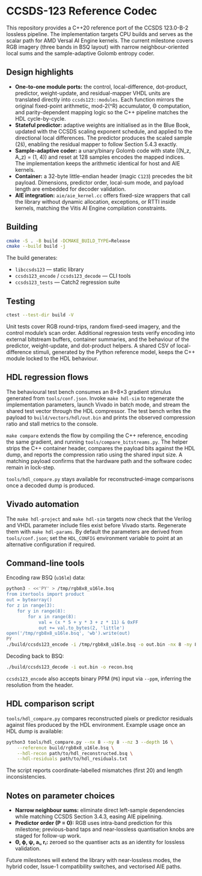 # CCSDS-123 Reference Codec

This repository provides a C++20 reference port of the CCSDS 123.0-B-2 lossless
pipeline. The implementation targets CPU builds and serves as the scalar path for
AMD Versal AI Engine kernels. The current milestone covers RGB imagery (three bands
in BSQ layout) with narrow neighbour-oriented local sums and the sample-adaptive
Golomb entropy coder.

## Design highlights

- **One-to-one module ports:** the control, local-difference, dot-product,
  predictor, weight-update, and residual-mapper VHDL units are translated directly
  into `ccsds123::modules`. Each function mirrors the original fixed-point
  arithmetic, mod-2\(^R\) accumulator, Θ computation, and parity-dependent mapping
  logic so the C++ pipeline matches the HDL cycle-by-cycle.
- **Stateful predictor:** adaptive weights are initialised as in the Blue Book,
  updated with the CCSDS scaling exponent schedule, and applied to the directional
  local differences. The predictor produces the scaled sample (2ŝ), enabling the
  residual mapper to follow Section 5.4.3 exactly.
- **Sample-adaptive coder:** a unary/binary Golomb code with state
  \((N_z, A_z) = (1, 4)\) and reset at 128 samples encodes the mapped indices.
  The implementation keeps the arithmetic identical for host and AIE kernels.
- **Container:** a 32-byte little-endian header (magic `C123`) precedes the bit
  payload. Dimensions, predictor order, local-sum mode, and payload length are
  embedded for decoder validation.
- **AIE integration:** `aie/aie_kernel.cc` offers fixed-size wrappers that call the
  library without dynamic allocation, exceptions, or RTTI inside kernels, matching
  the Vitis AI Engine compilation constraints.

## Building

```bash
cmake -S . -B build -DCMAKE_BUILD_TYPE=Release
cmake --build build -j
```

The build generates:

- `libccsds123` — static library
- `ccsds123_encode` / `ccsds123_decode` — CLI tools
- `ccsds123_tests` — Catch2 regression suite

## Testing

```bash
ctest --test-dir build -V
```

Unit tests cover RGB round-trips, random fixed-seed imagery, and the control
module’s scan order. Additional regression tests verify encoding into external
bitstream buffers, container summaries, and the behaviour of the predictor,
weight-update, and dot-product helpers. A shared CSV of local-difference
stimuli, generated by the Python reference model, keeps the C++ module locked to
the HDL behaviour.

## HDL regression flows

The behavioural test bench consumes an 8×8×3 gradient stimulus generated from
`tools/conf.json`. Invoke `make hdl-sim` to regenerate the implementation
parameters, launch Vivado in batch mode, and stream the shared test vector
through the HDL compressor. The test bench writes the payload to
`build/vectors/hdl/out.bin` and prints the observed compression ratio and stall
metrics to the console.

`make compare` extends the flow by compiling the C++ reference, encoding the same
gradient, and running `tools/compare_bitstreams.py`. The helper strips the C++
container header, compares the payload bits against the HDL dump, and reports the
compression ratio using the shared input size. A matching payload confirms that
the hardware path and the software codec remain in lock-step.

`tools/hdl_compare.py` stays available for reconstructed-image comparisons once a
decoded dump is produced.

## Vivado automation

The `make hdl-project` and `make hdl-sim` targets now check that the Verilog and
VHDL parameter include files exist before Vivado starts. Regenerate them with
`make hdl-params`. By default the parameters are derived from `tools/conf.json`;
set the `HDL_CONFIG` environment variable to point at an alternative
configuration if required.

## Command-line tools

Encoding raw BSQ (`u16le`) data:

```bash
python3 - <<'PY' > /tmp/rgb8x8_u16le.bsq
from itertools import product
out = bytearray()
for z in range(3):
    for y in range(8):
        for x in range(8):
            val = (x * 5 + y * 3 + z * 11) & 0xFF
            out += val.to_bytes(2, 'little')
open('/tmp/rgb8x8_u16le.bsq', 'wb').write(out)
PY
./build/ccsds123_encode -i /tmp/rgb8x8_u16le.bsq -o out.bin -nx 8 -ny 8 -nz 3 -d 8
```

Decoding back to BSQ:

```bash
./build/ccsds123_decode -i out.bin -o recon.bsq
```

`ccsds123_encode` also accepts binary PPM (`P6`) input via `--ppm`, inferring the
resolution from the header.

## HDL comparison script

`tools/hdl_compare.py` compares reconstructed pixels or predictor residuals against
files produced by the HDL environment. Example usage once an HDL dump is available:

```bash
python3 tools/hdl_compare.py --nx 8 --ny 8 --nz 3 --depth 16 \
    --reference build/rgb8x8_u16le.bsq \
    --hdl-recon path/to/hdl_reconstructed.bsq \
    --hdl-residuals path/to/hdl_residuals.txt
```

The script reports coordinate-labelled mismatches (first 20) and length
inconsistencies.

## Notes on parameter choices

- **Narrow neighbour sums:** eliminate direct left-sample dependencies while
  matching CCSDS Section 3.4.3, easing AIE pipelining.
- **Predictor order \(P = 0\):** RGB uses intra-band prediction for this milestone;
  previous-band taps and near-lossless quantisation knobs are staged for follow-up
  work.
- **Θ, ϕ, ψ, aᵢ, rᵢ:** zeroed so the quantiser acts as an identity for lossless
  validation.

Future milestones will extend the library with near-lossless modes, the hybrid
coder, Issue-1 compatibility switches, and vectorised AIE paths.
